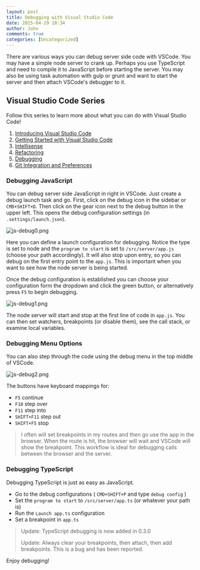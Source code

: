 ```yaml
---
layout: post
title: Debugging with Visual Studio Code
date: 2015-04-29 18:34
author: John
comments: true
categories: [Uncategorized]
---
```

There are various ways you can debug server side code with VSCode. You may have a simple node server to crank up. Perhaps you use TypeScript and need to compile it to JavaScript before starting the server. You may also be using task automation with gulp or grunt and want to start the server and then attach VSCode's debugger to it.

<h2>Visual Studio Code Series</h2>

Follow this series to learn more about what you can do with Visual Studio Code!

<ol>
<li><a href="http://johnpapa.net/visual-studio-code">Introducing Visual Studio Code</a></li>
<li><a href="http://johnpapa.net/getting-started-with-visual-studio-code">Getting Started with Visual Studio Code</a></li>
<li><a href="http://johnpapa.net/intellisense-witha-visual-studio-code">Intellisense</a></li>
<li><a href="http://johnpapa.net/refactoring-with-visual-studio-code">Refactoring</a></li>
<li><a href="http://johnpapa.net/debugging-with-visual-studio-code">Debugging</a></li>
<li><a href="http://johnpapa.net/git-and-preferences-in-visual-studio-code">Git Integration and Preferences</a></li>
</ol>

<h3>Debugging JavaScript</h3>

You can debug server side JavaScript in right in VSCode. Just create a debug launch task and go. First, click on the debug icon in the sidebar or <code>CMD+SHIFT+D</code>. Then click on the gear icon next to the debug button in the upper left. This opens the debug configuration settings (in <code>.settings/launch.json</code>).

<img src="http://images.johnpapa.net/wp-content/uploads/2015/04/js-debug0.png" alt="js-debug0.png" />

Here you can define a launch configuration for debugging. Notice the type is set to node and the <code>program to start</code> is set to <code>/src/server/app.js</code> (choose your path accordingly). It will also stop upon entry, so you can debug on the first entry point to the <code>app.js</code>. This is important when you want to see how the node server is being started.

Once the debug configuration is established you can choose your configuration form the dropdown and click the green button, or alternatively press <code>F5</code> to begin debugging.

<img src="http://images.johnpapa.net/wp-content/uploads/2015/04/js-debug1.png" alt="js-debug1.png" />

The node server will start and stop at the first line of code in <code>app.js</code>. You can then set watchers, breakpoints (or disable them), see the call stack, or examine local variables.

<h3>Debugging Menu Options</h3>

You can also step through the code using the debug menu in the top middle of VSCode.

<img src="http://images.johnpapa.net/wp-content/uploads/2015/04/js-debug2.png" alt="js-debug2.png" />

The buttons have keyboard mappings for:

<ul>
<li><code>F5</code> continue</li>
<li><code>F10</code> step over</li>
<li><code>F11</code> step into</li>
<li><code>SHIFT+F11</code> step out</li>
<li><code>SHIFT+F5</code> stop</li>
</ul>

<blockquote>
  I often will set breakpoints in my routes and then go use the app in the browser. When the route is hit, the browser will wait and VSCode will show the breakpoint. This workflow is ideal for debugging calls between the browser and the server.
</blockquote>

<h3>Debugging TypeScript</h3>

Debugging TypeScript is just as easy as JavaScript.

<ul>
<li>Go to the debug configurations ( <code>CMD+SHIFT+P</code> and type <code>debug config</code> )  </li>
<li>Set the <code>program to start</code> to <code>/src/server/app.ts</code> (or whatever your path is)</li>
<li>Run the <code>Launch app.ts</code> configuration </li>
<li>Set a breakpoint in <code>app.ts</code></li>
</ul>

<blockquote>
  Update: TypeScript debugging is now added in 0.3.0
  
  Update: Always clear your breakpoints, then attach, then add breakpoints. This is a bug and has been reported.
</blockquote>

Enjoy debugging!
